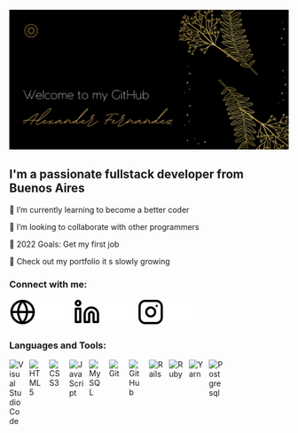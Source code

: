 ![banner](https://github.com/Alexander-Fernandez-1997/Alexander-Fernandez-1997/blob/main/img/banner.png)


## I'm a passionate fullstack developer from Buenos Aires

🌱 I’m currently learning to become a better coder

👯 I’m looking to collaborate with other programmers

🥅 2022 Goals: Get my first job

🔭 Check out my portfolio it s slowly growing


### Connect with me:

[![website](./img/globe-light.svg)](https://.com#gh-light-mode-only)
[![website](./img/globe-dark.svg)](https://.com#gh-dark-mode-only)
&nbsp;&nbsp;
[![website](./img/linkedin-light.svg)](https://www.linkedin.com/in/alexander-fern%C3%A1ndez-9455aa174/#gh-light-mode-only)
[![website](./img/linkedin-dark.svg)](https://www.linkedin.com/in/alexander-fern%C3%A1ndez-9455aa174/#gh-dark-mode-only)
&nbsp;&nbsp;
[![website](./img/instagram-light.svg)](https://www.instagram.com/alex.fernandez97/#gh-light-mode-only)
[![website](./img/instagram-dark.svg)](https://www.instagram.com/alex.fernandez97/#gh-dark-mode-only)


### Languages and Tools:

[<img align="left" alt="Visual Studio Code" width="26px" src="https://cdn.jsdelivr.net/gh/devicons/devicon/icons/vscode/vscode-original.svg" style="padding-right:10px;" />][portafolio]
[<img align="left" alt="HTML5" width="26px" src="https://cdn.jsdelivr.net/gh/devicons/devicon/icons/html5/html5-original.svg" style="padding-right:10px;" />][portafolio]
[<img align="left" alt="CSS3" width="26px" src="https://cdn.jsdelivr.net/gh/devicons/devicon/icons/css3/css3-original.svg" style="padding-right:10px;" />][portafolio]
[<img align="left" alt="JavaScript" width="26px" src="https://cdn.jsdelivr.net/gh/devicons/devicon/icons/javascript/javascript-original.svg" style="padding-right:10px;" />][portafolio]
[<img align="left" alt="MySQL" width="26px" src="https://cdn.jsdelivr.net/gh/devicons/devicon/icons/mysql/mysql-original.svg" style="padding-right:10px;" />][portafolio]
[<img align="left" alt="Git" width="26px" src="https://cdn.jsdelivr.net/gh/devicons/devicon/icons/git/git-original.svg" style="padding-right:10px;" />][portafolio]
[<img align="left" alt="GitHub" width="26px" src="https://user-images.githubusercontent.com/3369400/139447912-e0f43f33-6d9f-45f8-be46-2df5bbc91289.png" style="padding-right:10px;" />][portafolio]
[<img align="left" alt="Rails" width="26px" img src="https://cdn.jsdelivr.net/gh/devicons/devicon/icons/rails/rails-original-wordmark.svg" style="padding-right:10px;" />][portafolio]
[<img align="left" alt="Ruby" width="26px" img src="https://cdn.jsdelivr.net/gh/devicons/devicon/icons/ruby/ruby-original.svg" style="padding-right:10px;" />][portafolio]
[<img align="left" alt="Yarn" width="26px" img src="https://cdn.jsdelivr.net/gh/devicons/devicon/icons/yarn/yarn-original.svg" style="padding-right:10px;" />][portafolio]
[<img align="left" alt="Postgresql" width="26px" img src="https://cdn.jsdelivr.net/gh/devicons/devicon/icons/postgresql/postgresql-plain-wordmark.svg" style="padding-right:10px;" />][portafolio]


[portafolio]:https://alex.com
